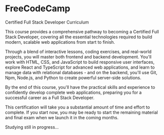 # FreeCodeCamp
Certified Full Stack Developer Curriculum

This course provides a comprehensive pathway to becoming a Certified Full Stack Developer, covering all the essential technologies required to build modern, scalable web applications from start to finish.

Through a blend of interactive lessons, coding exercises, and real-world projects, you will master both frontend and backend development. You'll work with HTML, CSS, and JavaScript to build responsive user interfaces, explore React and TypeScript for advanced web applications, and learn to manage data with relational databases - and on the backend, you'll use Git, Npm, Node.js, and Python to create powerful server-side solutions.

By the end of this course, you'll have the practical skills and experience to confidently develop complete web applications, preparing you for a successful career as a Full Stack Developer.

This certification will take you a substantial amount of time and effort to complete. If you start now, you may be ready to start the remaining material and final exam when we launch it in the coming months.


Studying still in progress...
